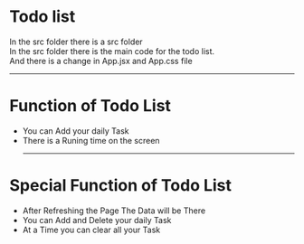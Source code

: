 # Todo list
In the src folder there is a src folder
<br>
In the src folder there is the main code for the todo list.
<br>
And there is a change in App.jsx and App.css file
<br>
<hr>
<h1>Function of Todo List</h1>
<ul>
<li>You can Add your daily Task</li>
<li>There is a Runing time on the screen</li>
<hr>
</ul>
<h1>Special Function of Todo List</h1>
<ul>
<li>After Refreshing the Page The Data will be There </li>
<li>You can Add and Delete your daily Task</li>
<li>At a Time you can clear all your Task </li>
</ul>

